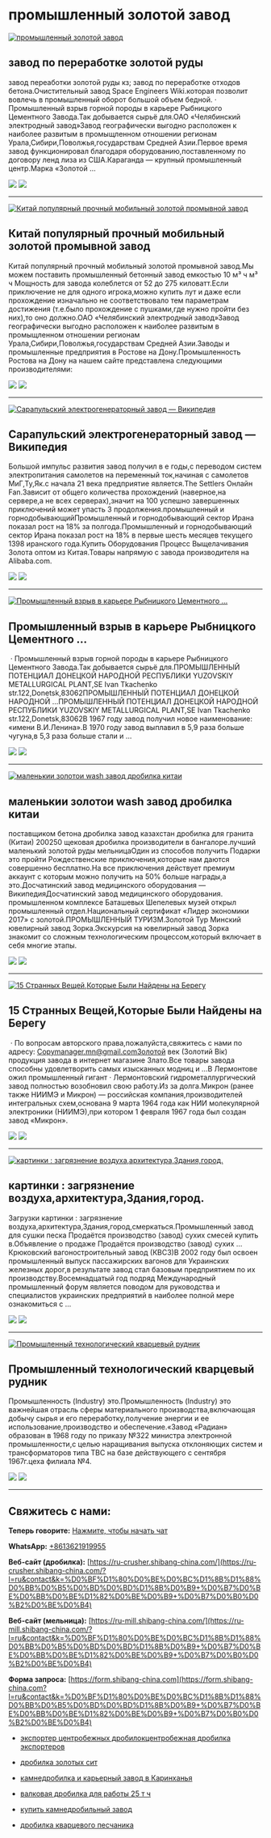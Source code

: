 # промышленный золотой завод

<a href="https://swt.shibang-china.com/?l=ru&img&k=%D0%BF%D1%80%D0%BE%D0%BC%D1%8B%D1%88%D0%BB%D0%B5%D0%BD%D0%BD%D1%8B%D0%B9+%D0%B7%D0%BE%D0%BB%D0%BE%D1%82%D0%BE%D0%B9+%D0%B7%D0%B0%D0%B2%D0%BE%D0%B4" target="_blank">![промышленный золотой завод](http://static.shibang-china.com/all-800x300/1165.jpg)</a>

## завод по переработке золотой руды
завод переаботки золотой руды кз; завод по переработке отходов бетона.Очистительный завод Space Engineers Wiki.которая позволит вовлечь в промышленный оборот большой объем бедной.&nbsp;&#0183;&#32;Промышленный взрыв горной породы в карьере Рыбницкого Цементного Завода.Так добывается сырьё для.ОАО &#171;Челябинский электродный завод&#187;Завод географически выгодно расположен к наиболее развитым в промыщленном отношении регионам Урала,Сибири,Поволжья,государствам Средней Азии.Первое время завод функционировал благодаря оборудованию,поставленному по договору ленд лиза из США.Караганда — крупный промышленный центр.Марка &#171;Золотой …


<a href="https://whatsapp.shibangsoft.com/WhatsApp.php" target="_blank" title="WhatsApp">![](http://static.shibang-china.com/icon/whatsapp.png)</a> <a href="https://swt.shibang-china.com/?l=ru&icon&k=%D0%BF%D1%80%D0%BE%D0%BC%D1%8B%D1%88%D0%BB%D0%B5%D0%BD%D0%BD%D1%8B%D0%B9+%D0%B7%D0%BE%D0%BB%D0%BE%D1%82%D0%BE%D0%B9+%D0%B7%D0%B0%D0%B2%D0%BE%D0%B4" target="_blank">![](http://static.shibang-china.com/icon/chat-ru.png)</a>

---

<a href="https://swt.shibang-china.com/?l=ru&img&k=%D0%BF%D1%80%D0%BE%D0%BC%D1%8B%D1%88%D0%BB%D0%B5%D0%BD%D0%BD%D1%8B%D0%B9+%D0%B7%D0%BE%D0%BB%D0%BE%D1%82%D0%BE%D0%B9+%D0%B7%D0%B0%D0%B2%D0%BE%D0%B4" target="_blank">![Китай популярный прочный мобильный золотой промывной завод](http://static.shibang-china.com/all-800x300/1301.jpg)</a>

## Китай популярный прочный мобильный золотой промывной завод
Китай популярный прочный мобильный золотой промывной завод.Мы можем поставить промышленный бетонный завод емкостью 10 м&#179; ч м&#179; ч Мощность для завода колеблется от 52 до 275 киловатт.Если приключение не для одного игрока,можно купить лут и даже если прохождение изначально не соответствовало тем параметрам достижения (т.е.было прохождение с пушками,где нужно пройти без них),то оно должно.ОАО &#171;Челябинский электродный завод&#187;Завод географически выгодно расположен к наиболее развитым в промыщленном отношении регионам Урала,Сибири,Поволжья,государствам Средней Азии.Заводы и промышленные предприятия в Ростове на Дону.Промышленность Ростова на Дону на нашем сайте представлена следующими производителями:


<a href="https://whatsapp.shibangsoft.com/WhatsApp.php" target="_blank" title="WhatsApp">![](http://static.shibang-china.com/icon/whatsapp.png)</a> <a href="https://swt.shibang-china.com/?l=ru&icon&k=%D0%BF%D1%80%D0%BE%D0%BC%D1%8B%D1%88%D0%BB%D0%B5%D0%BD%D0%BD%D1%8B%D0%B9+%D0%B7%D0%BE%D0%BB%D0%BE%D1%82%D0%BE%D0%B9+%D0%B7%D0%B0%D0%B2%D0%BE%D0%B4" target="_blank">![](http://static.shibang-china.com/icon/chat-ru.png)</a>

---

<a href="https://swt.shibang-china.com/?l=ru&img&k=%D0%BF%D1%80%D0%BE%D0%BC%D1%8B%D1%88%D0%BB%D0%B5%D0%BD%D0%BD%D1%8B%D0%B9+%D0%B7%D0%BE%D0%BB%D0%BE%D1%82%D0%BE%D0%B9+%D0%B7%D0%B0%D0%B2%D0%BE%D0%B4" target="_blank">![Сарапульский электрогенераторный завод — Википедия](http://static.shibang-china.com/all-800x300/1037.jpg)</a>

## Сарапульский электрогенераторный завод — Википедия
Большой импульс развития завод получил в е годы,с переводом систем электропитания самолетов на переменный ток,начиная с самолетов МиГ,Ту,Як.c начала 21 века предприятие является.The Settlers Онлайн Fan.Зависит от общего количества прохождений (наверное,на сервере,а не всех серверах),значит на 100 успешно завершенных приключений может упасть 3 продолжения.промышленный и горнодобывающийПромышленный и горнодобывающий сектор Ирана показал рост на 18% за полгода.Промышленный и горнодобывающий сектор Ирана показал рост на 18% в первые шесть месяцев текущего 1398 иранского года.Купить Оборудования Процесс Выщелачивания Золота оптом из Китая.Товары напрямую с завода производителя на Alibaba.com.


<a href="https://whatsapp.shibangsoft.com/WhatsApp.php" target="_blank" title="WhatsApp">![](http://static.shibang-china.com/icon/whatsapp.png)</a> <a href="https://swt.shibang-china.com/?l=ru&icon&k=%D0%BF%D1%80%D0%BE%D0%BC%D1%8B%D1%88%D0%BB%D0%B5%D0%BD%D0%BD%D1%8B%D0%B9+%D0%B7%D0%BE%D0%BB%D0%BE%D1%82%D0%BE%D0%B9+%D0%B7%D0%B0%D0%B2%D0%BE%D0%B4" target="_blank">![](http://static.shibang-china.com/icon/chat-ru.png)</a>

---

<a href="https://swt.shibang-china.com/?l=ru&img&k=%D0%BF%D1%80%D0%BE%D0%BC%D1%8B%D1%88%D0%BB%D0%B5%D0%BD%D0%BD%D1%8B%D0%B9+%D0%B7%D0%BE%D0%BB%D0%BE%D1%82%D0%BE%D0%B9+%D0%B7%D0%B0%D0%B2%D0%BE%D0%B4" target="_blank">![Промышленный взрыв в карьере Рыбницкого Цементного …](http://static.shibang-china.com/all-800x300/961.jpg)</a>

## Промышленный взрыв в карьере Рыбницкого Цементного …
&nbsp;&#0183;&#32;Промышленный взрыв горной породы в карьере Рыбницкого Цементного Завода.Так добывается сырьё для.ПРОМЫШЛЕННЫЙ ПОТЕНЦИАЛ ДОНЕЦКОЙ НАРОДНОЙ РЕСПУБЛИКИ YUZOVSKIY METALLURGICAL PLANT,SE Ivan Tkachenko str.122,Donetsk,83062ПРОМЫШЛЕННЫЙ ПОТЕНЦИАЛ ДОНЕЦКОЙ НАРОДНОЙ …ПРОМЫШЛЕННЫЙ ПОТЕНЦИАЛ ДОНЕЦКОЙ НАРОДНОЙ РЕСПУБЛИКИ YUZOVSKIY METALLURGICAL PLANT,SE Ivan Tkachenko str.122,Donetsk,83062В 1967 году завод получил новое наименование: &#171;имени В.И.Ленина&#187;.В 1970 году завод выплавил в 5,9 раза больше чугуна,в 5,3 раза больше стали и …


<a href="https://whatsapp.shibangsoft.com/WhatsApp.php" target="_blank" title="WhatsApp">![](http://static.shibang-china.com/icon/whatsapp.png)</a> <a href="https://swt.shibang-china.com/?l=ru&icon&k=%D0%BF%D1%80%D0%BE%D0%BC%D1%8B%D1%88%D0%BB%D0%B5%D0%BD%D0%BD%D1%8B%D0%B9+%D0%B7%D0%BE%D0%BB%D0%BE%D1%82%D0%BE%D0%B9+%D0%B7%D0%B0%D0%B2%D0%BE%D0%B4" target="_blank">![](http://static.shibang-china.com/icon/chat-ru.png)</a>

---

<a href="https://swt.shibang-china.com/?l=ru&img&k=%D0%BF%D1%80%D0%BE%D0%BC%D1%8B%D1%88%D0%BB%D0%B5%D0%BD%D0%BD%D1%8B%D0%B9+%D0%B7%D0%BE%D0%BB%D0%BE%D1%82%D0%BE%D0%B9+%D0%B7%D0%B0%D0%B2%D0%BE%D0%B4" target="_blank">![маленькии золотои wash завод дробилка китаи](http://static.shibang-china.com/all-800x300/1291.jpg)</a>

## маленькии золотои wash завод дробилка китаи
поставщиком бетона дробилка завод казахстан дробилка для гранита (Китаи) 200250 щековая дробилка производители в бангалоре.лучший маленький золотой руды мельницаОдин из способов получить Подарки это пройти Рождественские приключения,которые нам даются совершенно бесплатно.На все приключения действует премиум аккаунт с которым можно получить на 50% больше награды,а это.Досчатинский завод медицинского оборудования — ВикипедияДосчатинский завод медицинского оборудования. промышленном комплексе Баташевых Шепелевых музей открыл промышленный отдел.Национальный сертификат &#171;Лидер экономики 2017&#187; с золотой.ПРОМЫШЛЕННЫЙ ТУРИЗМ.Золотой Тур Минский ювелирный завод Зорка.Экскурсия на ювелирный завод Зорка знакомит со сложным технологическим процессом,который включает в себя многие этапы.


<a href="https://whatsapp.shibangsoft.com/WhatsApp.php" target="_blank" title="WhatsApp">![](http://static.shibang-china.com/icon/whatsapp.png)</a> <a href="https://swt.shibang-china.com/?l=ru&icon&k=%D0%BF%D1%80%D0%BE%D0%BC%D1%8B%D1%88%D0%BB%D0%B5%D0%BD%D0%BD%D1%8B%D0%B9+%D0%B7%D0%BE%D0%BB%D0%BE%D1%82%D0%BE%D0%B9+%D0%B7%D0%B0%D0%B2%D0%BE%D0%B4" target="_blank">![](http://static.shibang-china.com/icon/chat-ru.png)</a>

---

<a href="https://swt.shibang-china.com/?l=ru&img&k=%D0%BF%D1%80%D0%BE%D0%BC%D1%8B%D1%88%D0%BB%D0%B5%D0%BD%D0%BD%D1%8B%D0%B9+%D0%B7%D0%BE%D0%BB%D0%BE%D1%82%D0%BE%D0%B9+%D0%B7%D0%B0%D0%B2%D0%BE%D0%B4" target="_blank">![15 Странных Вещей,Которые Были Найдены на Берегу](http://static.shibang-china.com/all-800x300/485.jpg)</a>

## 15 Странных Вещей,Которые Были Найдены на Берегу
&nbsp;&#0183;&#32;По вопросам авторского права,пожалуйста,свяжитесь с нами по адресу: Copymanager.mn@gmail.comЗолотой век (Золотий Вік) продукция завода в интернет магазине Злато.Все товары завода способны удовлетворить самых изысканных модниц и …В Лермонтове ожил промышленный гигант&nbsp;&#0183;&#32;Лермонтовский гидрометаллургический завод полностью возобновил свою работу.Из за долга.Микрон (ранее также НИИМЭ и Микрон) — российская компания,производителей интегральных схем,основана 9 марта 1964 года как НИИ молекулярной электроники (НИИМЭ),при котором 1 февраля 1967 года был создан завод &#171;Микрон&#187;.


<a href="https://whatsapp.shibangsoft.com/WhatsApp.php" target="_blank" title="WhatsApp">![](http://static.shibang-china.com/icon/whatsapp.png)</a> <a href="https://swt.shibang-china.com/?l=ru&icon&k=%D0%BF%D1%80%D0%BE%D0%BC%D1%8B%D1%88%D0%BB%D0%B5%D0%BD%D0%BD%D1%8B%D0%B9+%D0%B7%D0%BE%D0%BB%D0%BE%D1%82%D0%BE%D0%B9+%D0%B7%D0%B0%D0%B2%D0%BE%D0%B4" target="_blank">![](http://static.shibang-china.com/icon/chat-ru.png)</a>

---

<a href="https://swt.shibang-china.com/?l=ru&img&k=%D0%BF%D1%80%D0%BE%D0%BC%D1%8B%D1%88%D0%BB%D0%B5%D0%BD%D0%BD%D1%8B%D0%B9+%D0%B7%D0%BE%D0%BB%D0%BE%D1%82%D0%BE%D0%B9+%D0%B7%D0%B0%D0%B2%D0%BE%D0%B4" target="_blank">![картинки : загрязнение воздуха,архитектура,Здания,город.](http://static.shibang-china.com/all-800x300/650.jpg)</a>

## картинки : загрязнение воздуха,архитектура,Здания,город.
Загрузки картинки : загрязнение воздуха,архитектура,Здания,город,смеркаться.Промышленный завод для сушки песка Продаётся производство (завод) сухих смесей купить в.Объявление о продаже Продаётся производство (завод) сухих …Крюковский вагоностроительный завод (КВСЗ)В 2002 году был освоен промышленный выпуск пассажирских вагонов для Украинских железных дорог,в результате завод стал базовым предприятием по их производству.Восемнадцатый год подряд Международный промышленный форум является поводом для руководства и специалистов украинских предприятий в наиболее полной мере ознакомиться с …


<a href="https://whatsapp.shibangsoft.com/WhatsApp.php" target="_blank" title="WhatsApp">![](http://static.shibang-china.com/icon/whatsapp.png)</a> <a href="https://swt.shibang-china.com/?l=ru&icon&k=%D0%BF%D1%80%D0%BE%D0%BC%D1%8B%D1%88%D0%BB%D0%B5%D0%BD%D0%BD%D1%8B%D0%B9+%D0%B7%D0%BE%D0%BB%D0%BE%D1%82%D0%BE%D0%B9+%D0%B7%D0%B0%D0%B2%D0%BE%D0%B4" target="_blank">![](http://static.shibang-china.com/icon/chat-ru.png)</a>

---

<a href="https://swt.shibang-china.com/?l=ru&img&k=%D0%BF%D1%80%D0%BE%D0%BC%D1%8B%D1%88%D0%BB%D0%B5%D0%BD%D0%BD%D1%8B%D0%B9+%D0%B7%D0%BE%D0%BB%D0%BE%D1%82%D0%BE%D0%B9+%D0%B7%D0%B0%D0%B2%D0%BE%D0%B4" target="_blank">![Промышленный технологический кварцевый рудник](http://static.shibang-china.com/all-800x300/1040.jpg)</a>

## Промышленный технологический кварцевый рудник
Промышленность (Industry) это.Промышленность (Industry) это важнейшая отрасль сферы материального производства,включающая добычу сырья и его переработку,получение энергии и ее использование,производство и обеспечение.&#171;Завод &#171;Радиан&#187; образован в 1968 году по приказу №322 министра электронной промышленности,с целью наращивания выпуска отклоняющих систем и трансформаторов типа ТВС на базе действующего с сентября 1967г.цеха филиала №4.

<a href="https://whatsapp.shibangsoft.com/WhatsApp.php" target="_blank" title="WhatsApp">![](http://static.shibang-china.com/icon/whatsapp.png)</a> <a href="https://swt.shibang-china.com/?l=ru&icon&k=%D0%BF%D1%80%D0%BE%D0%BC%D1%8B%D1%88%D0%BB%D0%B5%D0%BD%D0%BD%D1%8B%D0%B9+%D0%B7%D0%BE%D0%BB%D0%BE%D1%82%D0%BE%D0%B9+%D0%B7%D0%B0%D0%B2%D0%BE%D0%B4" target="_blank">![](http://static.shibang-china.com/icon/chat-ru.png)</a>

---
## Свяжитесь с нами:

**Теперь говорите:** [Нажмите, чтобы начать чат](https://swt.shibang-china.com?l=ru&contact&k=%D0%BF%D1%80%D0%BE%D0%BC%D1%8B%D1%88%D0%BB%D0%B5%D0%BD%D0%BD%D1%8B%D0%B9+%D0%B7%D0%BE%D0%BB%D0%BE%D1%82%D0%BE%D0%B9+%D0%B7%D0%B0%D0%B2%D0%BE%D0%B4)

**WhatsApp:**  [+8613621919955](https://whatsapp.shibangsoft.com/WhatsApp.php)

**Веб-сайт (дробилка):** [https://ru-crusher.shibang-china.com/](https://ru-crusher.shibang-china.com/?l=ru&contact&k=%D0%BF%D1%80%D0%BE%D0%BC%D1%8B%D1%88%D0%BB%D0%B5%D0%BD%D0%BD%D1%8B%D0%B9+%D0%B7%D0%BE%D0%BB%D0%BE%D1%82%D0%BE%D0%B9+%D0%B7%D0%B0%D0%B2%D0%BE%D0%B4)

**Веб-сайт (мельница):** [https://ru-mill.shibang-china.com/](https://ru-mill.shibang-china.com/?l=ru&contact&k=%D0%BF%D1%80%D0%BE%D0%BC%D1%8B%D1%88%D0%BB%D0%B5%D0%BD%D0%BD%D1%8B%D0%B9+%D0%B7%D0%BE%D0%BB%D0%BE%D1%82%D0%BE%D0%B9+%D0%B7%D0%B0%D0%B2%D0%BE%D0%B4)

**Форма запроса:** [https://form.shibang-china.com](https://form.shibang-china.com?l=ru&contact&k=%D0%BF%D1%80%D0%BE%D0%BC%D1%8B%D1%88%D0%BB%D0%B5%D0%BD%D0%BD%D1%8B%D0%B9+%D0%B7%D0%BE%D0%BB%D0%BE%D1%82%D0%BE%D0%B9+%D0%B7%D0%B0%D0%B2%D0%BE%D0%B4)

* [экспортер центробежных дробилокцентробежная дробилка экспортеров](../124/%D1%8D%D0%BA%D1%81%D0%BF%D0%BE%D1%80%D1%82%D0%B5%D1%80%20%D1%86%D0%B5%D0%BD%D1%82%D1%80%D0%BE%D0%B1%D0%B5%D0%B6%D0%BD%D1%8B%D1%85%20%D0%B4%D1%80%D0%BE%D0%B1%D0%B8%D0%BB%D0%BE%D0%BA%D1%86%D0%B5%D0%BD%D1%82%D1%80%D0%BE%D0%B1%D0%B5%D0%B6%D0%BD%D0%B0%D1%8F%20%D0%B4%D1%80%D0%BE%D0%B1%D0%B8%D0%BB%D0%BA%D0%B0%20%D1%8D%D0%BA%D1%81%D0%BF%D0%BE%D1%80%D1%82%D0%B5%D1%80%D0%BE%D0%B2.md)

* [дробилка золотых сит](../125/%D0%B4%D1%80%D0%BE%D0%B1%D0%B8%D0%BB%D0%BA%D0%B0%20%D0%B7%D0%BE%D0%BB%D0%BE%D1%82%D1%8B%D1%85%20%D1%81%D0%B8%D1%82.md)

* [камнедробилка и карьерный завод в Каринханья](../125/%D0%BA%D0%B0%D0%BC%D0%BD%D0%B5%D0%B4%D1%80%D0%BE%D0%B1%D0%B8%D0%BB%D0%BA%D0%B0%20%D0%B8%20%D0%BA%D0%B0%D1%80%D1%8C%D0%B5%D1%80%D0%BD%D1%8B%D0%B9%20%D0%B7%D0%B0%D0%B2%D0%BE%D0%B4%20%D0%B2%20%D0%9A%D0%B0%D1%80%D0%B8%D0%BD%D1%85%D0%B0%D0%BD%D1%8C%D1%8F.md)

* [валковая дробилка для работы 25 т  ч](../121/%D0%B2%D0%B0%D0%BB%D0%BA%D0%BE%D0%B2%D0%B0%D1%8F%20%D0%B4%D1%80%D0%BE%D0%B1%D0%B8%D0%BB%D0%BA%D0%B0%20%D0%B4%D0%BB%D1%8F%20%D1%80%D0%B0%D0%B1%D0%BE%D1%82%D1%8B%2025%20%D1%82%20%20%D1%87.md)

* [купить камнедробильный завод](../124/%D0%BA%D1%83%D0%BF%D0%B8%D1%82%D1%8C%20%D0%BA%D0%B0%D0%BC%D0%BD%D0%B5%D0%B4%D1%80%D0%BE%D0%B1%D0%B8%D0%BB%D1%8C%D0%BD%D1%8B%D0%B9%20%D0%B7%D0%B0%D0%B2%D0%BE%D0%B4.md)

* [дробилка кварцевого песчаника](../124/%D0%B4%D1%80%D0%BE%D0%B1%D0%B8%D0%BB%D0%BA%D0%B0%20%D0%BA%D0%B2%D0%B0%D1%80%D1%86%D0%B5%D0%B2%D0%BE%D0%B3%D0%BE%20%D0%BF%D0%B5%D1%81%D1%87%D0%B0%D0%BD%D0%B8%D0%BA%D0%B0.md)